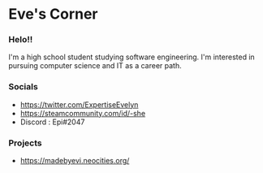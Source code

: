 # Eve's Corner

### Helo!!

I'm a high school student studying software engineering. 
I'm interested in pursuing computer science and IT as a career path.  

### Socials

* https://twitter.com/ExpertiseEvelyn
* https://steamcommunity.com/id/-she
* Discord : Epi#2047

### Projects

* https://madebyevi.neocities.org/
